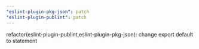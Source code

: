 ```yaml
---
"eslint-plugin-pkg-json": patch
"eslint-plugin-publint": patch
---
```


refactor(eslint-plugin-publint,eslint-plugin-pkg-json): change export default to statement
